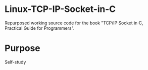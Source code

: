# Linux-TCP-IP-Socket-in-C
Repurposed working source code for the book "TCP/IP Socket in C, Practical Guide for Programmers".

# Purpose
Self-study
